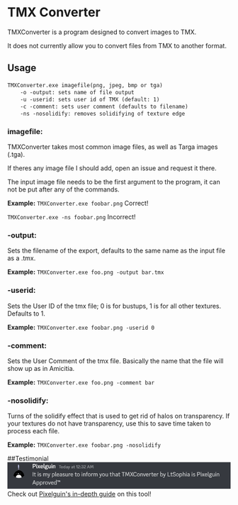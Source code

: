 # TMX Converter
TMXConverter is a program designed to convert images to TMX. 

It does not currently allow you to convert files from TMX to another format.

## Usage
```
TMXConverter.exe imagefile(png, jpeg, bmp or tga)
	-o -output: sets name of file output
	-u -userid: sets user id of TMX (default: 1)
	-c -comment: sets user comment (defaults to filename)
	-ns -nosolidify: removes solidifying of texture edge
```
### imagefile:
TMXConverter takes most common image files, as well as Targa images (.tga).

If theres any image file I should add, open an issue and request it there.

The input image file needs to be the first argument to the program, it can not be put after any of the commands.

**Example:**
`TMXConverter.exe foobar.png`
Correct!

`TMXConverter.exe -ns foobar.png`
Incorrect!

### -output:
Sets the filename of the export, defaults to the same name as the input file as a .tmx.

**Example:**
`TMXConverter.exe foo.png -output bar.tmx`

### -userid:
Sets the User ID of the tmx file; 0 is for bustups, 1 is for all other textures. Defaults to 1.

**Example:**
`TMXConverter.exe foobar.png -userid 0`

### -comment:
Sets the User Comment of the tmx file. Basically the name that the file will show up as in Amicitia. 

**Example:**
`TMXConverter.exe foo.png -comment bar`

### -nosolidify:
Turns of the solidify effect that is used to get rid of halos on transparency. If your textures do not have transparency, use this to save time taken to process each file.

**Example:**
`TMXConverter.exe foobar.png -nosolidify`

##Testimonial
![Pixelguin Approved!](Images\Testimonial.png)
Check out [Pixelguin's in-depth guide](https://gamebanana.com/tuts/15675) on this tool!